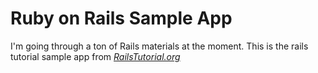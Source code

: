 # Ruby on Rails Sample App

I'm going through a ton of Rails materials at the moment.
This is the rails tutorial sample app from
[*RailsTutorial.org*](http://railstutorial.org)